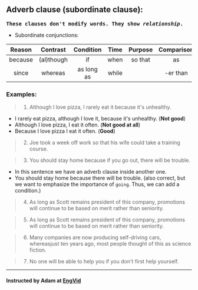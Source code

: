 ## Adverb clause (subordinate clause):

<pre>
<b>These clauses don't modify words. They show <i>relationship</i>.</b>
</pre>

- Subordinate conjunctions:

| Reason | Contrast | Condition | Time | Purpose | Comparison |
|:---:|:---:|:---:|:---:|:---:|:---:|
| because | (al)though | if | when | so that | as |
| since | whereas | as long as | while | | -er than |


### Examples:

> 1. Although I love pizza, I rarely eat it because it's unhealthy. 
- I rarely eat pizza, although I love it, because it's unhealthy. (**Not good**)
- Although I love pizza, I eat it often. (**Not good at all**)
- Because I love pizza I eat it often. (**Good**)

> 2. Joe took a week off work so that his wife could take a training course.

> 3. You should stay home because if you go out, there will be trouble.
- In this sentence we have an adverb clause inside another one.
- You should stay home because there will be trouble. (also correct, but we want to emphasize the importance of `going`. Thus, we can add a condition.)

> 4. As long as Scott remains president of this company, promotions will continue to be based on merit rather than seniority.

> 5. As long as Scott remains president of this company, promotions will continue to be based on merit rather than seniority.

> 6. Many companies are now producing self-driving cars, whereasjust ten years ago, most people thought of this as science fiction.

> 7. No one will be able to help you if you don't first help yourself.

---
#### Instructed by Adam at [EngVid](www.engvid.com)
